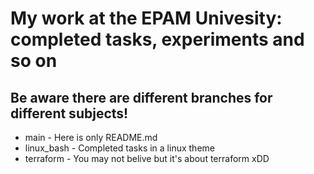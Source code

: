 # My work at the EPAM Univesity: completed tasks, experiments and so on
## Be aware there are different branches for different subjects!
- main - Here is only README.md
- linux_bash - Completed tasks in a linux theme
- terraform - You may not belive but it's about terraform xDD
